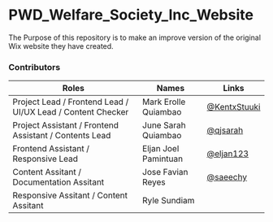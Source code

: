 # PWD_Welfare_Society_Inc_Website
The Purpose of this repository is to make an improve version of the original Wix website they have created.


### Contributors

| Roles | Names | Links | 
|---|---|---|
| Project Lead / Frontend Lead / UI/UX Lead / Content Checker | Mark Erolle Quiambao | [@KentxStuuki](https://github.com/KentxStuuki)| 
| Project Assistant / Frontend Assistant / Contents Lead | June Sarah Quiambao | [@qjsarah](https://github.com/qjsarah)|
| Frontend Assistant / Responsive Lead  | Eljan Joel Pamintuan | [@eljan123](https://github.com/eljan123)|
| Content Assitant / Documentation Assitant | Jose Favian Reyes | [@saeechy](https://github.com/saeechy)|
| Responsive Assitant / Content Assitant | Ryle Sundiam | |
